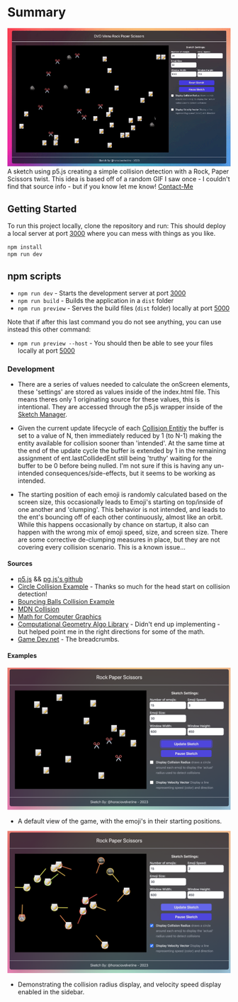 # Summary

![A gif!](src/assets/Demo_Gif.gif)
A sketch using p5.js creating a simple collision detection with a Rock, Paper Scissors twist. This idea is based off of a random GIF I saw once - I couldn't find that source info - but if you know let me know! [Contact-Me](mailto:horaciovelvetine@gmail.com)

## Getting Started

To run this project locally, clone the repository and run: This should deploy a local server at port [3000](http://localhost:3000/) where you can mess with things as you like.

```
npm install
npm run dev
```

## npm scripts

- `npm run dev` - Starts the development server at port [3000](http://localhost:3000/)
- `npm run build` - Builds the application in a `dist` folder
- `npm run preview` - Serves the build files (`dist` folder) locally at port [5000](http://localhost:3000/)

Note that if after this last command you do not see anything, you can use instead this other command:

- `npm run preview --host` - You should then be able to see your files locally at port [5000](http://localhost:3000/)

### Development

- There are a series of values needed to calculate the onScreen elements, these 'settings' are stored as values inside of the index.html file. This means theres only 1 originating source for these values, this is intentional. They are accessed through the p5.js wrapper inside of the [Sketch Manager]('/src/models/sketch_manager.js').

- Given the current update lifecycle of each [Collision Entitiy]('/src/models/collision_entity.js') the buffer is set to a value of N, then immediately reduced by 1 (to N-1) making the entity available for collision sooner than 'intended'. At the same time at the end of the update cycle the buffer is extended by 1 in the remaining assignment of ent.lastCollidedEnt still being 'truthy' waiting for the buffer to be 0 before being nulled. I'm not sure if this is having any un-intended consequences/side-effects, but it seems to be working as intended.

- The starting position of each emoji is randomly calculated based on the screen size, this occasionally leads to Emoji's starting on top/inside of one another and 'clumping'. This behavior is not intended, and leads to the ent's bouncing off of each other continuously, almost like an orbit. While this happens occasionally by chance on startup, it also can happen with the wrong mix of emoji speed, size, and screen size. There are some corrective de-clumping measures in place, but they are not covering every collision scenario. This is a known issue...

#### Sources

- [p5.js](https://p5js.org/) && [pg.js's github](https://github.com/processing/p5.js)
- [Circle Collision Example](https://p5js.org/examples/motion-circle-collision.html) - Thanks so much for the head start on collision detection!
- [Bouncing Balls Collision Example](https://p5js.org/examples/motion-bouncy-bubbles.html)
- [MDN Collision](https://developer.mozilla.org/en-US/docs/Games/Techniques/2D_collision_detection)
- [Math for Computer Graphics](https://www.scratchapixel.com/index.html)
- [Computational Geometry Algo Library](https://www.cgal.org/) - Didn't end up implementing - but helped point me in the right directions for some of the math.
- [Game Dev.net](https://www.gamedev.net/) - The breadcrumbs.

#### Examples

![Default view](src/assets/rock-paper-scissors-default.png)

- A default view of the game, with the emoji's in their starting positions.

![Features view](src/assets/rock-paper-scissors-feat.png)

- Demonstrating the collision radius display, and velocity speed display enabled in the sidebar.


